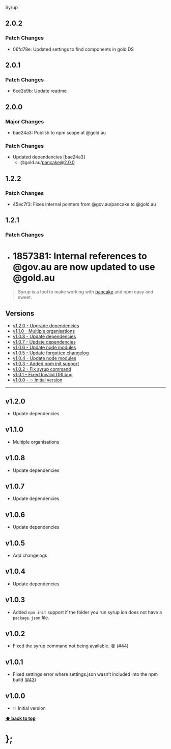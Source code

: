 Syrup

## 2.0.2

### Patch Changes

- 06fd78e: Updated settings to find components in gold DS

## 2.0.1

### Patch Changes

- 6ce2e9b: Update readme

## 2.0.0

### Major Changes

- bae24a3: Publish to npm scope at @gold.au

### Patch Changes

- Updated dependencies [bae24a3]
  - @gold.au/pancake@2.0.0

## 1.2.2

### Patch Changes

- 45ec7f3: Fixes internal pointers from @gov.au/pancake to @gold.au

## 1.2.1

### Patch Changes

- # 1857381: Internal references to @gov.au are now updated to use @gold.au

> Syrup is a tool to make working with [pancake](https://github.com/designsystemau/pancake) and npm easy and sweet.

## Versions

- [v1.2.0 - Upgrade dependencies](v120)
- [v1.1.0 - Multiple organisations](v110)
- [v1.0.8 - Update dependencies](v108)
- [v1.0.7 - Update dependencies](v107)
- [v1.0.6 - Update node modules](v106)
- [v1.0.5 - Update forgotten changelog](v105)
- [v1.0.4 - Update node modules](v104)
- [v1.0.3 - Added npm init support](v103)
- [v1.0.2 - Fix syrup command](v102)
- [v1.0.1 - Fixed Invalid URI bug](v101)
- [v1.0.0 - 💥 Initial version](v100)

---

## v1.2.0

- Update dependencies

## v1.1.0

- Multiple organisations

## v1.0.8

- Update dependencies

## v1.0.7

- Update dependencies

## v1.0.6

- Update dependencies

## v1.0.5

- Add changelogs

## v1.0.4

- Update dependencies

## v1.0.3

- Added `npm init` support if the folder you run syrup ion does not have a `package.json` file.

## v1.0.2

- Fixed the syrup command not being available. 😰 ([#44](https://github.com/designsystemau/pancake/issues/44))

## v1.0.1

- Fixed settings error where settings.json wasn’t included into the npm build ([#43](https://github.com/designsystemau/pancake/issues/43))

## v1.0.0

- 💥 Initial version

**[⬆ back to top](#contents)**

# };
